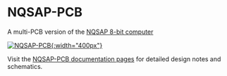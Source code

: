 # NQSAP-PCB

A multi-PCB version of the [NQSAP 8-bit computer](https://tomnisbet.github.io/nqsap/)

[![NQSAP-PCB](docs/assets/images/boards2.gif "NQSAP-PCB"){:width="400px"}](docs/assets/images/boards2.gif)

Visit the [NQSAP-PCB documentation pages](https://tomnisbet.github.io/nqsap-pcb/) for
detailed design notes and schematics.

